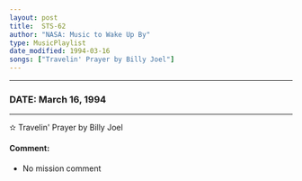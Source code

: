 ```yaml
---
layout: post
title:  STS-62
author: "NASA: Music to Wake Up By"
type: MusicPlaylist
date_modified: 1994-03-16
songs: ["Travelin' Prayer by Billy Joel"]
---
```


----
### DATE: March 16, 1994
----
✫ Travelin' Prayer by Billy Joel

#### Comment:
* No mission comment



<br/>
<center>
	<a target="_blank"
	   href="https://twitter.com/intent/tweet?hashtags=Space,NASA,Playlist,NASAWakeupCalls,SpaceProgram&text={{ page.author}}, '{{ page.songs.first }}' {{ page.title }}, {{ page.date | date: '%B %d, %Y' }}. {{ site.url }}{{ page.url }} @nasawakeupcalls">
	   <i class="fab fa-twitter" alt="Tweet this page" style="font-size: 1.3em;"></i>
	</a>
	&nbsp; 	<i class="fas fa-user-astronaut" style="font-size: 1.5em;"></i> &nbsp;
    <a type="amzn" search="'Travelin' Prayer by Billy Joel'" category="popular music">
        <i class="fab fa-amazon" style="font-size: 1.3em;"></i>
    </a>
</center>
